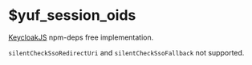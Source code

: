 # $yuf_session_oids

[KeycloakJS](https://github.com/maapteh/keycloak/blob/main/js/libs/keycloak-js/src/keycloak.js) npm-deps free implementation.

`silentCheckSsoRedirectUri` and `silentCheckSsoFallback` not supported.
